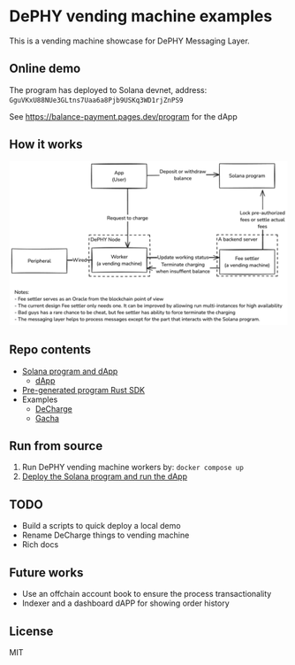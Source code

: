 # DePHY vending machine examples

This is a vending machine showcase for DePHY Messaging Layer.

## Online demo

The program has deployed to Solana devnet, address: `GguVKxU88NUe3GLtns7Uaa6a8Pjb9USKq3WD1rjZnPS9`

See <https://balance-payment.pages.dev/program> for the dApp

## How it works

![](./doc/architecture.png)

## Repo contents

- [Solana program and dApp](./balance-payment)
  - [dApp](./balance-payment/app)
- [Pre-generated program Rust SDK](./balance-payment-sdk)
- Examples
  - [DeCharge](./examples/decharge-controller)
  - [Gacha](./examples/gacha-controller)

## Run from source

1. Run DePHY vending machine workers by: `docker compose up`
2. [Deploy the Solana program and run the dApp](./balance-payment/README.md)

## TODO

- Build a scripts to quick deploy a local demo
- Rename DeCharge things to vending machine
- Rich docs

## Future works

- Use an offchain account book to ensure the process transactionality
- Indexer and a dashboard dAPP for showing order history

## License

MIT
